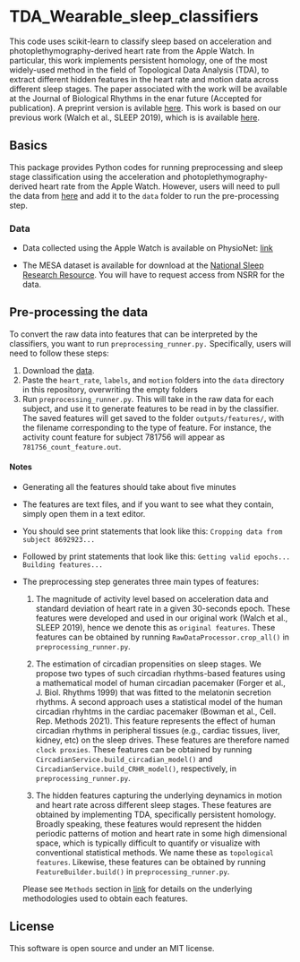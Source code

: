 # TDA_Wearable_sleep_classifiers

This code uses scikit-learn to classify sleep based on acceleration and photoplethymography-derived heart rate from the Apple Watch. In particular, this work implements persistent homology, one of the most widely-used method in the field of Topological Data Analysis (TDA), to extract different hidden features in the heart rate and motion data across different sleep stages. The paper associated with the work will be available at the Journal of Biological Rhythms in the enar future (Accepted for publication). A preprint version is avilable [here](https://www.biorxiv.org/content/10.1101/2023.10.18.562982v1.abstract). This work is based on our previous work (Walch et al., SLEEP 2019), which is is available [here](https://academic.oup.com/sleep/article/42/12/zsz180/5549536).

## Basics

This package provides Python codes for running preprocessing and sleep stage classification using the acceleration and photoplethymography-derived heart rate from the Apple Watch. However, users will need to pull the data from [here](https://alpha.physionet.org/content/sleep-accel/1.0.0/) and add it to the `data` folder to run the pre-processing step. 

### Data

- Data collected using the Apple Watch is available on PhysioNet: [link](https://alpha.physionet.org/content/sleep-accel/1.0.0/)

- The MESA dataset is available for download at the [National Sleep Research Resource](https://sleepdata.org). You will have to request access from NSRR for the data.

## Pre-processing the data

To convert the raw data into features that can be interpreted by the classifiers, you want to run `preprocessing_runner.py.` Specifically, users will need to follow these steps: 

1. Download the [data](https://alpha.physionet.org/content/sleep-accel/1.0.0/).
2. Paste the `heart_rate`, `labels`, and `motion` folders into the `data` directory in this repository, overwriting the empty folders 
3. Run `preprocessing_runner.py`. This will take in the raw data for each subject, and use it to generate features to be read in by the classifier. The saved features will get saved to the folder `outputs/features/`, with the filename corresponding to the type of feature. For instance, the activity count feature for subject 781756 will appear as `781756_count_feature.out`. 

#### Notes
- Generating all the features should take about five minutes
- The features are text files, and if you want to see what they contain, simply open them in a text editor. 
- You should see print statements that look like this: `Cropping data from subject 8692923...`
- Followed by print statements that look like this: `Getting valid epochs... Building features...`
- The preprocessing step generates three main types of features: 
    1) The magnitude of activity level based on acceleration data and standard deviation of heart rate in a given 30-seconds epoch. These features were developed and used in our original work (Walch et al., SLEEP 2019), hence we denote this as `original features`. These features can be obtained by running `RawDataProcessor.crop_all()` in `preprocessing_runner.py`.

    2) The estimation of circadian propensities on sleep stages. We propose two types of such circadian rhythms-based features using a mathematical model of human circadian pacemaker (Forger et al., J. Biol. Rhythms 1999) that was fitted to the melatonin secretion rhythms. A second approach uses a statistical model of the human circadian rhyhtms in the cardiac pacemaker (Bowman et al., Cell. Rep. Methods 2021). This feature represents the effect of human circadian rhythms in peripheral tissues (e.g., cardiac tissues, liver, kidney, etc) on the sleep drives. These features are therefore named `clock proxies`. These features can be obtained by running `CircadianService.build_circadian_model()` and `CircadianService.build_CRHR_model()`, respectively, in `preprocessing_runner.py`.

    3) The hidden features capturing the underlying deynamics in motion and heart rate across different sleep stages. These features are obtained by implementing TDA, specifically persistent homology. Broadly speaking, these features would represent the hidden periodic patterns of motion and heart rate in some high dimensional space, which is typically difficult to quantify or visualize with conventional statistical methods. We name these as `topological features`. Likewise, these features can be obtained by running `FeatureBuilder.build()` in `preprocessing_runner.py`.

    Please see `Methods` section in [link](https://www.biorxiv.org/content/10.1101/2023.10.18.562982v1.abstract) for details on the underlying methodologies used to obtain each features. 
 
## License

This software is open source and under an MIT license.
